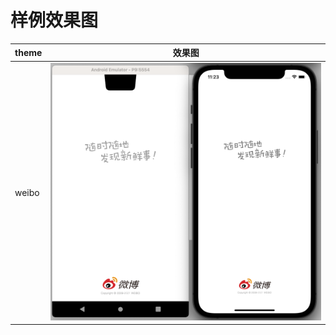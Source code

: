 # 样例效果图

|  theme   |   效果图    |
|  ----    |   ----     |
|  weibo   | ![](_screenshot_/weibo.png) |
